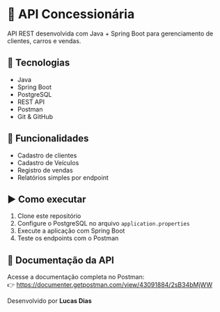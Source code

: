 # 🚗 API Concessionária

API REST desenvolvida com Java + Spring Boot para gerenciamento de clientes, carros e vendas.

## 🚀 Tecnologias
- Java
- Spring Boot
- PostgreSQL
- REST API
- Postman
- Git & GitHub

## 🔧 Funcionalidades
- Cadastro de clientes
- Cadastro de Veículos
- Registro de vendas
- Relatórios simples por endpoint

## ▶️ Como executar
1. Clone este repositório
2. Configure o PostgreSQL no arquivo `application.properties`
3. Execute a aplicação com Spring Boot
4. Teste os endpoints com o Postman

## 📄 Documentação da API

Acesse a documentação completa no Postman:  
👉 https://documenter.getpostman.com/view/43091884/2sB34bMjWW

Desenvolvido por **Lucas Dias**
